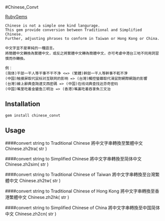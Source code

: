 #Chinese_Convt

[RubyGems](http://rubygems.org/gems/chinese_convt)

	Chinese is not a simple one kind langurage.
	This gem provide conversion between Traditional and Simplified Chinese.
	Further, adjusting phrases to conform in Taiwan or Hong Kong or China.

	中文字並不是單純的一種語言。
	將簡體中文轉換為繁體中文，或反之將繁體中文轉為簡體中文，亦可考慮中港台三地不同用詞習慣而作轉換。

	例：
  	(简体)干部一干人等干事不干不净 <=> (繁體)幹部一干人等幹事不乾不淨
  	(中国)触摸屏取代鼠标对互联网的影响 => (台灣)觸控螢幕取代滑鼠對網際網路的影響
  	(台灣)線上辭典查詢達文西密碼 => (中国)在线词典查找达芬奇密码
  	(中国)嘴里吃着金鎗鱼三明治 => (香港)嘴裏吃着吞拿魚三文治


## Installation

	gem install chinese_convt
	

## Usage
####convert string to Traditional Chinese
將中文字串轉換至繁體中文
	Chinese.zh2tra( str )

####convert string to Simplified Chinese
將中文字串轉換至简体中文
	Chinese.zh2sim( str )
	
####convert string to Traditional Chinese of Taiwan
將中文字串轉換至台灣繁體中文
	Chinese.zh2tw( str )

####convert string to Traditional Chinese of Hong Kong
將中文字串轉換至香港繁體中文
	Chinese.zh2hk( str )

####convert string to Simplified Chinese of China
將中文字串轉換至中国简体中文
	Chinese.zh2cn( str )
